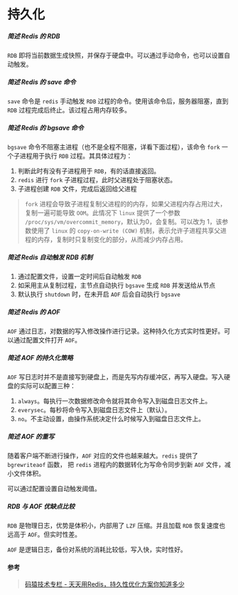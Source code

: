 # 持久化

##### 简述 Redis 的 RDB

`RDB` 即将当前数据生成快照，并保存于硬盘中。可以通过手动命令，也可以设置自动触发。



##### 简述 Redis 的 save 命令

`save` 命令是 `redis` 手动触发 `RDB` 过程的命令。使用该命令后，服务器阻塞，直到 `RDB` 过程完成后终止。该过程占用内存较多。



##### 简述 Redis 的 bgsave 命令

`bgsave` 命令不阻塞主进程（也不是全程不阻塞，详看下面过程），该命令 `fork` 一个子进程用于执行 `RDB` 过程。其具体过程为：

1. 判断此时有没有子进程用于 `RDB`，有的话直接返回。
2. `redis` 进行 `fork` 子进程过程，此时父进程处于阻塞状态。
3. 子进程创建 `RDB` 文件，完成后返回给父进程

> `fork` 进程会导致子进程复制父进程的的内存，如果父进程内存占用过大，复制一遍可能导致 `OOM`。此情况下 `linux` 提供了一个参数 `/proc/sys/vm/overcommit_memory`，默认为0，会复制。可以改为 1，该参数使用了 `linux` 的 `copy-on-write (COW)` 机制，表示允许子进程共享父进程的内存，复制时只复制变化的部分，从而减少内存占用。



##### 简述 Redis 自动触发 RDB 机制

1. 通过配置文件，设置一定时间后自动触发 `RDB`
2. 如采用主从复制过程，主节点自动执行 `bgsave` 生成 `RDB` 并发送给从节点
3. 默认执行 `shutdown` 时，在未开启 `AOF` 后会自动执行 `bgsave`



##### 简述 Redis 的 AOF

`AOF` 通过日志，对数据的写入修改操作进行记录。这种持久化方式实时性更好。可以通过配置文件打开 `AOF`。



##### 简述 AOF 的持久化策略

`AOF` 写日志时并不是直接写到硬盘上，而是先写内存缓冲区，再写入硬盘。写入硬盘的实际可以配置三种：

1. `always`。每执行一次数据修改命令就将其命令写入到磁盘日志文件上。
2. `everysec`。每秒将命令写入到磁盘日志文件上（默认）。
3. `no`。不主动设置，由操作系统决定什么时候写入到磁盘日志文件上。



##### 简述 AOF 的重写

随着客户端不断进行操作，`AOF` 对应的文件也越来越大。`redis` 提供了 `bgrewriteaof` 函数， 把 `redis` 进程内的数据转化为写命令同步到新 `AOF` 文件，减小文件体积。

可以通过配置设置自动触发阈值。



##### RDB 与 AOF 优缺点比较

`RDB` 是物理日志，优势是体积小，内部用了 `LZF` 压缩。并且加载 `RDB` 恢复速度也远高于 `AOF`。但实时性差。

`AOF` 是逻辑日志，备份对系统的消耗比较低，写入快，实时性好。



#### 参考

> [码猿技术专栏 - 天天用Redis，持久性优化方案你知道多少](https://juejin.cn/post/6844904132164190215)


